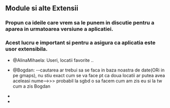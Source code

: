 ## Module si alte Extensii
### Propun ca ideile care vrem sa le punem in discutie pentru a aparea in urmatoarea versiune a aplicatiei. 
### Acest lucru e important si pentru a asigura ca aplicatia este usor extensibila.

- @AlinaMihaela: Useri, locatii favorite ..
- @Bogdan: 
    --cautarea ar trebui sa se faca in baza noastra de date(ORi in pe gmaps), nu stiu exact cum se va face pt ca doua locatii ar putea avea aceleasi nume-->>> probabil la sgbd  o sa facem cum am zis eu si  la tw cum a zis Bogdan

- 

-

